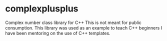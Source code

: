 # complexplusplus
Complex number class library for C++
This is not meant for public consumption.
This library was used as an example to teach C++ beginners I have been mentoring on the use of C++ templates.
